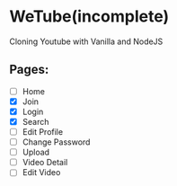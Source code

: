 # WeTube(incomplete)

Cloning Youtube with Vanilla and NodeJS

## Pages:

- [ ] Home
- [x] Join
- [x] Login
- [x] Search
- [ ] Edit Profile
- [ ] Change Password
- [ ] Upload
- [ ] Video Detail
- [ ] Edit Video

